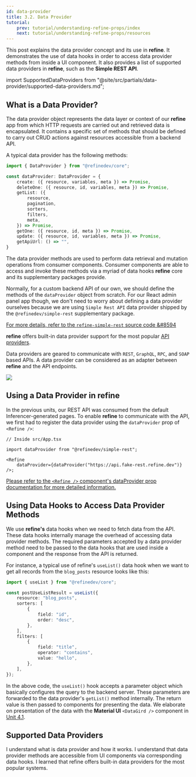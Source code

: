 ```yaml
---
id: data-provider
title: 3.2. Data Provider
tutorial:
    prev: tutorial/understanding-refine-props/index
    next: tutorial/understanding-refine-props/resources
---
```


This post explains the data provider concept and its use in **refine**. It demonstrates the use of data hooks in order to access data provider methods from inside a UI component. It also provides a list of supported data providers in **refine**, such as the **Simple REST API**.

import SupportedDataProviders from "@site/src/partials/data-provider/supported-data-providers.md";

## What is a Data Provider?

The data provider object represents the data layer or context of our **refine** app from which HTTP requests are carried out and retrieved data is encapsulated. It contains a specific set of methods that should be defined to carry out CRUD actions against resources accessible from a backend API. 

A typical data provider has the following methods:

```ts
import { DataProvider } from "@refinedev/core";

const dataProvider: DataProvider = {
    create: ({ resource, variables, meta }) => Promise,
    deleteOne: ({ resource, id, variables, meta }) => Promise,
    getList: ({
        resource,
        pagination,
        sorters,
        filters,
        meta,
    }) => Promise,
    getOne: ({ resource, id, meta }) => Promise,
    update: ({ resource, id, variables, meta }) => Promise,
    getApiUrl: () => "",
}
```

The data provider methods are used to perform data retrieval and mutation operations from consumer components. Consumer components are able to access and invoke these methods via a myriad of data hooks **refine** core and its supplementary packages provide.

Normally, for a custom backend API of our own, we should define the methods of the `dataProvider` object from scratch. For our React admin panel app though, we don't need to worry about defining a data provider ourselves because we are using `Simple Rest API` data provider shipped by the `@refinedev/simple-rest` supplementary package.

[For more details, refer to the `refine-simple-rest` source code &#8594](https://github.com/refinedev/refine/tree/next/packages/simple-rest)

**refine** offers built-in data provider support for the most popular [API providers](#supported-data-providers).

Data providers are geared to communicate with `REST`, `GraphQL`, `RPC`, and `SOAP` based APIs. A data provider can be considered as an adapter between **refine** and the API endpoints.

<div>
    <img src="https://refine.ams3.cdn.digitaloceanspaces.com/website/static/img/guides-and-concepts/providers/data-provider/tutorial_dataprovider_flog.png" />
</div>

## Using a Data Provider in refine

In the previous units, our REST API was consumed from the default Inferencer-generated pages. To enable **refine** to communicate with the API, we first had to register the data provider using the `dataProvider` prop of `<Refine />`:

```tsx
// Inside src/App.tsx

import dataProvider from "@refinedev/simple-rest";

<Refine
    dataProvider={dataProvider("https://api.fake-rest.refine.dev")}
/>;
```

[Please refer to the `<Refine />` component's dataProvider prop documentation for more detailed information.](/docs/api-reference/core/components/refine-config/#dataprovider)


## Using Data Hooks to Access Data Provider Methods

We use **refine's** data hooks when we need to fetch data from the API. These data hooks internally manage the overhead of accessing data provider methods. The required parameters accepted by a data provider method need to be passed to the data hooks that are used inside a component and the response from the API is returned.

For instance, a typical use of refine's `useList()` data hook when we want to get all records from the `blog_posts` resource looks like this:

```ts title="src/pages/posts/index.tsx"
import { useList } from "@refinedev/core";

const postUseListResult = useList({
    resource: "blog_posts",
    sorters: [
        {
            field: "id",
            order: "desc",
        },
    ],
    filters: [
        {
            field: "title",
            operator: "contains",
            value: "hello",
        },
    ],
});
```

In the above code, the `useList()` hook accepts a parameter object which basically configures the query to the backend server. These parameters are forwarded to the data provider's `getList()` method internally. The return value is then passed to components for presenting the data. We elaborate on presentation of the data with the **Material UI** `<DataGird />` component in [Unit 4.1](/docs/tutorial/adding-crud-actions/index).

## Supported Data Providers

<SupportedDataProviders/>

<Checklist>

<ChecklistItem id="data-provider-intro">
I understand what is data provider and how it works.
</ChecklistItem>
<ChecklistItem id="data-provider-intro-2">
I understand that data provider methods are accessible from UI components via corresponding data hooks.
</ChecklistItem>
<ChecklistItem id="data-provider-intro-3">
I learned that refine offers built-in data providers for the most popular systems.
</ChecklistItem>
</Checklist>
